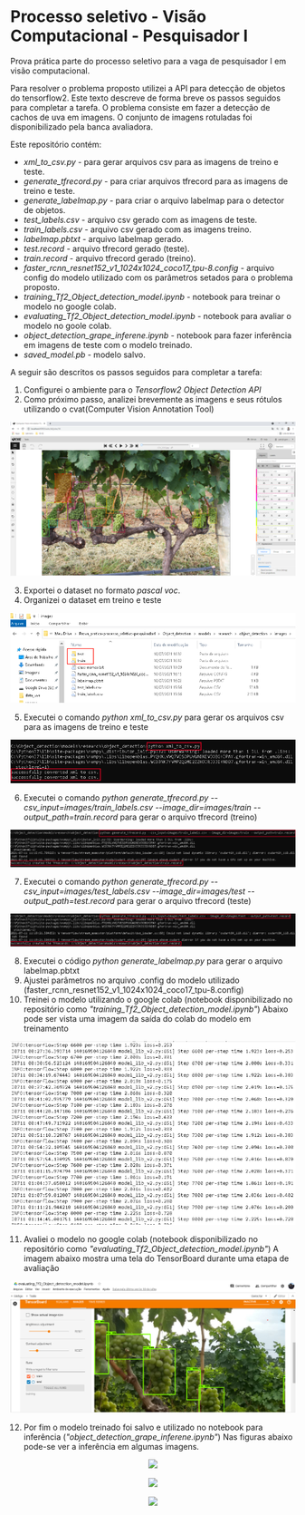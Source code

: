 # Processo seletivo - Visão Computacional - Pesquisador I
Prova prática parte do processo seletivo para a vaga de pesquisador I em visão computacional.

Para resolver o problema proposto utilizei a API para detecção de objetos do tensorflow2. Este texto descreve de forma breve os passos seguidos para completar a tarefa.
O problema consiste em fazer a detecção de cachos de uva em imagens. O conjunto de imagens rotuladas foi disponibilizado pela banca avaliadora.

Este repositório contém:
- *xml_to_csv.py* - para gerar arquivos csv para as imagens de treino e teste.
- *generate_tfrecord.py* - para criar arquivos tfrecord para as imagens de treino e teste.
- *generate_labelmap.py* - para criar o arquivo labelmap para o detector de objetos.
- *test_labels.csv* - arquivo csv gerado com as imagens de teste.
- *train_labels.csv* - arquivo csv gerado com as imagens treino.
- *labelmap.pbtxt* - arquivo labelmap gerado.
- *test.record* - arquivo tfrecord gerado (teste).
- *train.record* - arquivo tfrecord gerado (treino).
- *faster_rcnn_resnet152_v1_1024x1024_coco17_tpu-8.config* - arquivo config do modelo utilizado com os parâmetros setados para o problema proposto.
- *training_Tf2_Object_detection_model.ipynb* - notebook para treinar o modelo no google colab.
- *evaluating_Tf2_Object_detection_model.ipynb* - notebook para avaliar o modelo no goole colab.
- *object_detection_grape_inferene.ipynb* - notebook para fazer inferência em imagens de teste com o modelo treinado.
- *saved_model.pb* - modelo salvo.

A seguir são descritos os passos seguidos para completar a tarefa:
1. Configurei o ambiente para o *Tensorflow2 Object Detection API*
2. Como próximo passo, analizei brevemente as imagens e seus rótulos utilizando o cvat(Computer Vision Annotation Tool)

<p align="center">
  <img src="doc/cvat.png">
</p>

3. Exportei o dataset no formato *pascal voc*.
4. Organizei o dataset em treino e teste

<p align="center">
  <img src="doc/dataset.png">
</p>

5. Executei o comando *python xml_to_csv.py* para gerar os arquivos csv para as imagens de treino e teste

<p align="center">
  <img src="doc/csv.png">
</p>

6. Executei o comando *python generate_tfrecord.py --csv_input=images/train_labels.csv --image_dir=images/train --output_path=train.record* para gerar o arquivo tfrecord (treino)

<p align="center">
  <img src="doc/train_record.png">
</p>

7. Executei o comando *python generate_tfrecord.py --csv_input=images/test_labels.csv --image_dir=images/test --output_path=test.record* para gerar o arquivo tfrecord (teste)

<p align="center">
  <img src="doc/test_record.png">
</p>

8. Executei o código *python generate_labelmap.py* para gerar o arquivo labelmap.pbtxt
9. Ajustei parâmetros no arquivo .config do modelo utilizado (faster_rcnn_resnet152_v1_1024x1024_coco17_tpu-8.config) 
10. Treinei o modelo utilizando o google colab (notebook disponibilizado no repositório como *"training_Tf2_Object_detection_model.ipynb"*)
Abaixo pode ser vista uma imagem da saída do colab do modelo em treinamento

<p align="center">
  <img src="doc/treinamento.png">
</p>

11. Avaliei o modelo no google colab (notebook disponibilizado no repositório como *"evaluating_Tf2_Object_detection_model.ipynb"*)
A imagem abaixo mostra uma tela do TensorBoard durante uma etapa de avaliação 

<p align="center">
  <img src="doc/Avaliação.png">
</p>

12. Por fim o modelo treinado foi salvo e utilizado no notebook para inferência (*"object_detection_grape_inferene.ipynb"*)
Nas figuras abaixo pode-se ver a inferência em algumas imagens.

<p align="center">
  <img src="doc/inf1.png">
</p>

<p align="center">
  <img src="doc/inf2.png">
</p>

<p align="center">
  <img src="doc/inf3.png">
</p>
